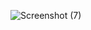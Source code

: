 ![Screenshot (7)](https://github.com/MahalakshmiMohan21/reactapp/assets/147132248/63f853e0-badc-46af-b053-2d19ef0bd68d)
